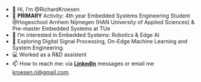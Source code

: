 - 👋 Hi, I’m @RichardKroesen
- 📃 **PRIMARY** Activity: 4th year Embedded Systems Engineering Student @Hogeschool Arnhem Nijmegen (HAN University of Applied Sciences) & Pre-master Embedded Systems at TUe 
- 👀 I’m interested in Embedded Systems: Robotics & Edge AI 
- 🌱 Exploring Digital Signal Processing, On-Edge Machine Learning and System Engineering.
- 💻 Worked as a R&D assistent
- 📫 How to reach me: via [**LinkedIn**](https://www.linkedin.com/in/richardkroesen/) messages or email me kroesen.ri@gmail.com.

